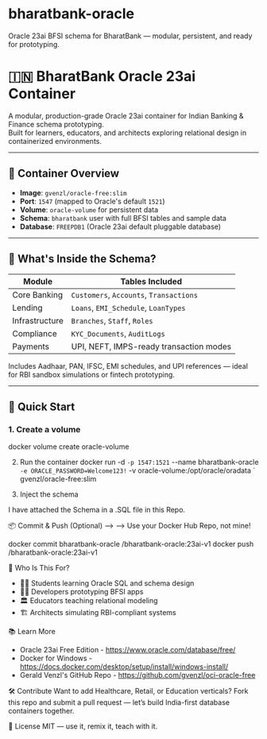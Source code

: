 # bharatbank-oracle
Oracle 23ai BFSI schema for BharatBank — modular, persistent, and ready for prototyping.


# 🇮🇳 BharatBank Oracle 23ai Container

A modular, production-grade Oracle 23ai container for Indian Banking & Finance schema prototyping.  
Built for learners, educators, and architects exploring relational design in containerized environments.

---

## 🐳 Container Overview

- **Image**: `gvenzl/oracle-free:slim`
- **Port**: `1547` (mapped to Oracle's default `1521`)
- **Volume**: `oracle-volume` for persistent data
- **Schema**: `bharatbank` user with full BFSI tables and sample data
- **Database**: `FREEPDB1` (Oracle 23ai default pluggable database)

---

## 🏦 What's Inside the Schema?

| Module         | Tables Included                                                                 |
|----------------|----------------------------------------------------------------------------------|
| Core Banking   | `Customers`, `Accounts`, `Transactions`                                         |
| Lending        | `Loans`, `EMI_Schedule`, `LoanTypes`                                            |
| Infrastructure | `Branches`, `Staff`, `Roles`                                                    |
| Compliance     | `KYC_Documents`, `AuditLogs`                                                    |
| Payments       | UPI, NEFT, IMPS-ready transaction modes                                         |

Includes Aadhaar, PAN, IFSC, EMI schedules, and UPI references — ideal for RBI sandbox simulations or fintech prototyping.

---

## 🚀 Quick Start

### 1. Create a volume


docker volume create oracle-volume

2. Run the container
docker run -d `
  -p 1547:1521 `
  --name bharatbank-oracle `
  -e ORACLE_PASSWORD=Welcome123! `
  -v oracle-volume:/opt/oracle/oradata `
  gvenzl/oracle-free:slim


3. Inject the schema

I have attached the Schema in a .SQL file in this Repo.


📦 Commit & Push (Optional) -->  --> Use your Docker Hub Repo, not mine!

docker commit bharatbank-oracle <yourdockerhubusername>/bharatbank-oracle:23ai-v1
docker push <yourdockerhubusername>/bharatbank-oracle:23ai-v1



🧠 Who Is This For?
- 🧑‍🎓 Students learning Oracle SQL and schema design
- 🧑‍💻 Developers prototyping BFSI apps
- 🏛️ Educators teaching relational modeling
- 🏗️ Architects simulating RBI-compliant systems

📚 Learn More
- Oracle 23ai Free Edition - https://www.oracle.com/database/free/
- Docker for Windows - https://docs.docker.com/desktop/setup/install/windows-install/
- Gerald Venzl's GitHub Repo - https://github.com/gvenzl/oci-oracle-free



🛠️ Contribute
Want to add Healthcare, Retail, or Education verticals?
Fork this repo and submit a pull request — let’s build India-first database containers together.

🏁 License
MIT — use it, remix it, teach with it.


